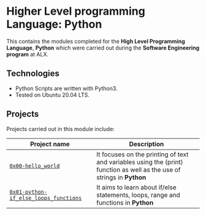 # Higher Level programming Language: Python
This contains the modules completed for the  **High Level Programming Language**, **Python** which were carried out during the **Software Engineering program** at ALX.

## Technologies
* Python Scripts are written with Python3.
* Tested on Ubuntu 20.04 LTS.

## Projects
 Projects carried out in this module include:

| Project name | Description |
| ------------ | ----------- |
| [`0x00-hello_world`](https://github.com/EseEgbe/alx-higher_level_programming/tree/master/0x00-python-hello_world) | It focuses on the printing of text and variables using the (print) function as well as the use of strings in **Python** |
| [`0x01-python-if_else_loops_functions`](https://github.com/EseEgbe/alx-higher_level_programming/tree/master/0x01-variables_if_else_while) | It aims to learn about if/else statements, loops, range and functions in **Python** |

